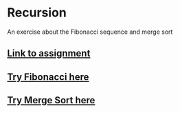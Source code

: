 # Recursion
An exercise about the Fibonacci sequence and merge sort

## [Link to assignment](https://www.theodinproject.com/lessons/javascript-recursion)
## [Try Fibonacci here](https://TYLPHE.github.io/recursion/fibonacci/)
## [Try Merge Sort here](https://TYLPHE.github.io/recursion/merge-sort/)

